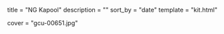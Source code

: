 
title = "NG Kapool"
description = ""
sort_by = "date"
template = "kit.html"


cover = "gcu-00651.jpg"
